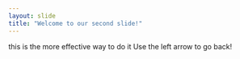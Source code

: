 ```yaml
---
layout: slide
title: "Welcome to our second slide!"
---
```

this is the more effective way to do it
Use the left arrow to go back!
